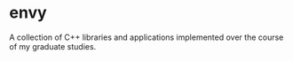 # envy
A collection of C++ libraries and applications implemented over the course of my graduate studies.
